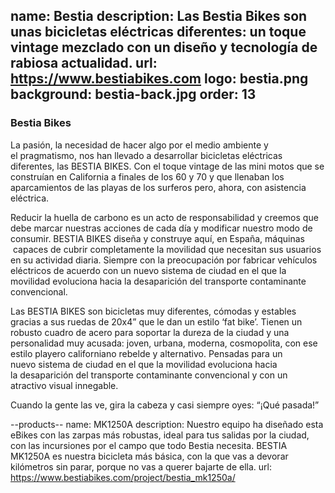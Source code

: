 name: Bestia
description: Las Bestia Bikes son unas bicicletas eléctricas diferentes: un toque vintage mezclado con un diseño y tecnología de rabiosa actualidad. 
url: https://www.bestiabikes.com
logo: bestia.png
background: bestia-back.jpg
order: 13
----
### Bestia Bikes

La pasión, la necesidad de hacer algo por el medio ambiente y el pragmatismo, nos han llevado a desarrollar bicicletas eléctricas diferentes, las BESTIA BIKES. Con el toque vintage de las mini motos que se construían en California a finales de los 60 y 70 y que llenaban los aparcamientos de las playas de los surferos pero, ahora, con asistencia eléctrica.

Reducir la huella de carbono es un acto de responsabilidad y creemos que debe marcar nuestras acciones de cada día y modificar nuestro modo de consumir. BESTIA BIKES diseña y construye aquí, en España, máquinas  capaces de cubrir completamente la movilidad que necesitan sus usuarios en su actividad diaria. Siempre con la preocupación por fabricar vehículos eléctricos de acuerdo con un nuevo sistema de ciudad en el que la movilidad evoluciona hacia la desaparición del transporte contaminante convencional. 

Las BESTIA BIKES son bicicletas muy diferentes, cómodas y estables gracias a sus ruedas de 20x4” que le dan un estilo ‘fat bike’. Tienen un robusto cuadro de acero para soportar la dureza de la ciudad y una personalidad muy acusada: joven, urbana, moderna, cosmopolita, con ese estilo playero californiano rebelde y alternativo. Pensadas para un nuevo sistema de ciudad en el que la movilidad evoluciona hacia la desaparición del transporte contaminante convencional y con un atractivo visual innegable.

Cuando la gente las ve, gira la cabeza y casi siempre oyes: “¡Qué pasada!”

--products--
name: MK1250A
description: Nuestro equipo ha diseñado esta eBikes con las zarpas más robustas, ideal para tus salidas por la ciudad, con las incursiones por el campo que todo Bestia necesita. BESTIA MK1250A es nuestra bicicleta más básica, con la que vas a devorar kilómetros sin parar, porque no vas a querer bajarte de ella.
url: https://www.bestiabikes.com/project/bestia_mk1250a/

